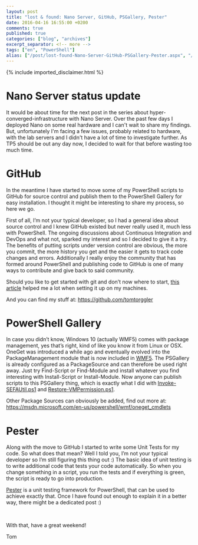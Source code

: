 ```yaml
---
layout: post
title: "lost & found: Nano Server, GitHub, PSGallery, Pester"
date: 2016-04-16 16:55:00 +0200
comments: true
published: true
categories: ["blog", "archives"]
excerpt_separator: <!-- more -->
tags: ["en", "PowerShell"]
alias: ["/post/lost-found-Nano-Server-GitHub-PSGallery-Pester.aspx", "/post/lost-found-nano-server-github-psgallery-pester.aspx"]
---
```

<!-- more -->
{% include imported_disclaimer.html %}
<h1>Nano Server status update</h1> <p>It would be about time for the next post in the series about hyper-converged-infrastructure with Nano Server. Over the past few days I deployed Nano on some real hardware and I can't wait to share my findings. But, unfortunately I'm facing a few issues, probably related to hardware, with the lab servers and I didn't have a lot of time to investigate further. As TP5 should be out any day now, I decided to wait for that before wasting too much time. </p> <h1>GitHub</h1> <p>In the meantime I have started to move some of my PowerShell scripts to GitHub for source control and publish them to the PowerShell Gallery for easy installation. I thought it might be interesting to share my process, so here we go.</p> <p>First of all, I’m not your typical developer, so I had a general idea about source control and I knew GitHub existed but never really used it, much less with PowerShell. The ongoing discussions about Continuous Integration and DevOps and what not, sparked my interest and so I decided to give it a try. The benefits of putting scripts under version control are obvious, the more you commit, the more history you get and the easier it gets to track code changes and errors. Additionally I really enjoy the community that has formed around PowerShell and publishing code to GitHub is one of many ways to contribute and give back to said community.</p> <p>Should you like to get started with git and don’t now where to start, <a href="http://mikefrobbins.com/2016/01/21/getting-started-with-the-git-version-control-system/" target="_blank">this article</a> helped me a lot when setting it up on my machines.</p> <p>And you can find my stuff at: <a title="https://github.com/tomtorggler" href="https://github.com/tomtorggler">https://github.com/tomtorggler</a></p> <h1>PowerShell Gallery</h1> <p>In case you didn’t know, Windows 10 (actually WMF5) comes with package management, yes that’s right, kind of like you know it from Linux or OSX. OneGet was introduced a while ago and eventually evolved into the PackageManagement module that is now included in <a href="https://www.microsoft.com/en-us/download/details.aspx?id=50395" target="_blank">WMF5</a>. The PSGallery is already configured as a PackageSource and can therefore be used right away. Just try Find-Script or Find-Module and install whatever you find interesting with Install-Script or Install-Module. Now anyone can publish scripts to this PSGallery thing, which is exactly what I did with <a href="/page/PS-Invoke-SEFAUtilps1.aspx" target="_blank">Invoke-SEFAUtil.ps1</a> and <a href="/page/PS-Restore-VMPermissionps1.aspx" target="_blank">Restore-VMPermission.ps1</a>.</p> <p>Other Package Sources can obviously be added, find out more at: <a title="https://msdn.microsoft.com/en-us/powershell/wmf/oneget_cmdlets" href="https://msdn.microsoft.com/en-us/powershell/wmf/oneget_cmdlets">https://msdn.microsoft.com/en-us/powershell/wmf/oneget_cmdlets</a></p> <h1>Pester</h1> <p>Along with the move to GitHub I started to write some Unit Tests for my code. So what does that mean? Well I told you, I’m not your typical developer so I’m still figuring this thing out :) The basic idea of unit testing is to write additional code that tests your code automatically. So when you change something in a script, you run the tests and if everything is green, the script is ready to go into production. </p> <p><a href="https://github.com/pester/Pester" target="_blank">Pester</a> is a unit testing framework for PowerShell, that can be used to achieve exactly that. Once I have found out enough to explain it in a better way, there might be a dedicated post :)</p> <p>&nbsp;</p> <p>With that, have a great weekend!</p> <p>Tom</p>

